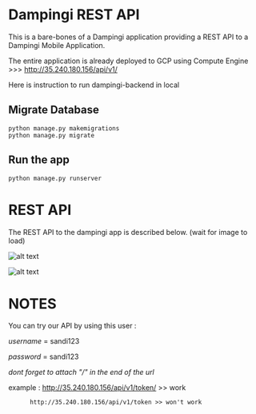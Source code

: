 # Dampingi REST API

This is a bare-bones of a Dampingi application providing a REST
API to a Dampingi Mobile Application.

The entire application is already deployed to GCP using Compute Engine >>> http://35.240.180.156/api/v1/

Here is instruction to run dampingi-backend in local

## Migrate Database

    python manage.py makemigrations
    python manage.py migrate

## Run the app

    python manage.py runserver

# REST API

The REST API to the dampingi app is described below. (wait for image to load)

![alt text](https://user-images.githubusercontent.com/43607241/120653690-238fa400-c4ab-11eb-9619-f97dafc5674b.jpg)

![alt text](https://user-images.githubusercontent.com/43607241/120653705-268a9480-c4ab-11eb-803c-7b9b120285f3.jpg)

# NOTES

You can try our API by using this user : 

*username* = sandi123

*password* = sandi123

*dont forget to attach "/" in the end of the url*

example : http://35.240.180.156/api/v1/token/ >> work

          http://35.240.180.156/api/v1/token >> won't work
